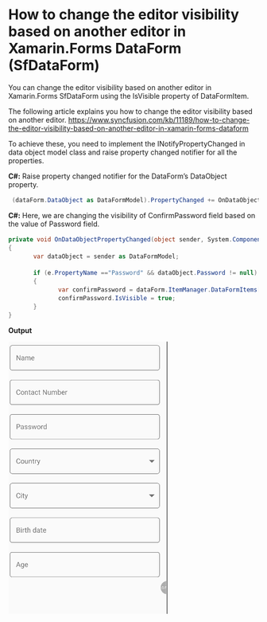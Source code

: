 # How to change the editor visibility based on another editor in Xamarin.Forms DataForm (SfDataForm)

You can change the editor visibility based on another editor in Xamarin.Forms SfDataForm using the IsVisible property of DataFormItem.

The following article explains you how to change the editor visibility based on another editor.
https://www.syncfusion.com/kb/11189/how-to-change-the-editor-visibility-based-on-another-editor-in-xamarin-forms-dataform 

To achieve these, you need to implement the INotifyPropertyChanged in data object model class and raise property changed notifier for all the properties.

**C#:** Raise property changed notifier for the DataForm’s DataObject property.
``` c#
 (dataForm.DataObject as DataFormModel).PropertyChanged += OnDataObjectPropertyChanged;
```
**C#:** Here, we are changing the visibility of ConfirmPassword field based on the value of Password field.
```c#
private void OnDataObjectPropertyChanged(object sender, System.ComponentModel.PropertyChangedEventArgs e)
{
       var dataObject = sender as DataFormModel;
            
       if (e.PropertyName =="Password" && dataObject.Password != null)
       {
              var confirmPassword = dataForm.ItemManager.DataFormItems["ConfirmPassword"];
              confirmPassword.IsVisible = true;
       }
}
```
**Output**

![ChangingVisibility](https://github.com/SyncfusionExamples/visibility-change-dataform-xamarin/blob/master/ScreenShots/Output2.gif)
